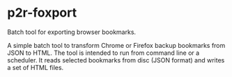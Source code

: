 # p2r-foxport
Batch tool for exporting browser bookmarks.

A simple batch tool to transform Chrome or Firefox backup bookmarks from JSON to HTML.
The tool is intended to run from command line or a scheduler. 
It reads selected bookmarks from disc (JSON format) and writes a set of HTML files.